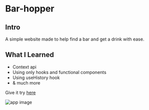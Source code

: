 #  Bar-hopper

## Intro

A simple website made to help find a bar and get a drink with ease. 


## What I Learned

* Context api
* Using only hooks and functional components
* Using useHistory hook  
* & much more

 Give it try  [here](vibrant-swartz-b592af.netlify.app/)

![app image](https://res.cloudinary.com/dpapjdvi5/image/upload/v1600449499/Screen_Shot_2020-09-17_at_7.06.20_PM_fmudsy.png)
